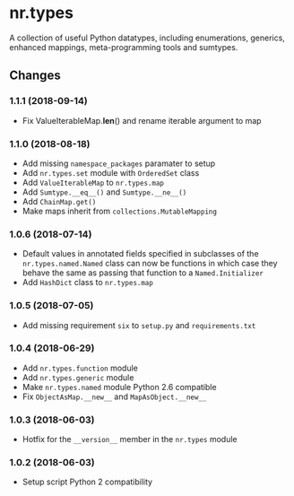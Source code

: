 # nr.types

A collection of useful Python datatypes, including enumerations, generics,
enhanced mappings, meta-programming tools and sumtypes.

## Changes

### 1.1.1 (2018-09-14)

* Fix ValueIterableMap.__len__() and rename iterable argument to map

### 1.1.0 (2018-08-18)

* Add missing `namespace_packages` paramater to setup
* Add `nr.types.set` module with `OrderedSet` class
* Add `ValueIterableMap` to `nr.types.map`
* Add `Sumtype.__eq__()` and `Sumtype.__ne__()`
* Add `ChainMap.get()`
* Make maps inherit from `collections.MutableMapping`

### 1.0.6 (2018-07-14)

* Default values in annotated fields specified in subclasses of the
  `nr.types.named.Named` class can now be functions in which case they
  behave the same as passing that function to a `Named.Initializer`
* Add `HashDict` class to `nr.types.map`

### 1.0.5 (2018-07-05)

* Add missing requirement `six` to `setup.py` and `requirements.txt`

### 1.0.4 (2018-06-29)

* Add `nr.types.function` module
* Add `nr.types.generic` module
* Make `nr.types.named` module Python 2.6 compatible
* Fix `ObjectAsMap.__new__` and `MapAsObject.__new__`

### 1.0.3 (2018-06-03)

* Hotfix for the `__version__` member in the `nr.types` module

### 1.0.2 (2018-06-03)

* Setup script Python 2 compatibility
